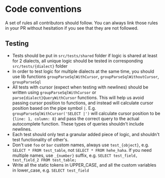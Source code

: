 # Code conventions

A set of rules all contributors should follow.
You can always link those rules in your PR without hesitation if you see that they are not followed.

## Testing

- Tests should be put in `src/tests/shared` folder if logic is shared at least for 2 dialects, all unique logic should be tested in corresponding `src/tests/{dialect}` folder
- In order to test logic for multiple dialects at the same time, you should use lib functions `groupParseSqlWithCursor`, `groupParseSqlWithoutCursor`, `groupParseSql`
- All tests with cursor (expect when testing with newlines) should be written using `groupParseSqlWithCursor` or `parse{dialect}QueryWithCursor` functions. This will help us avoid passing cursor position to functions, and instead will calculate cursor position based on the pipe symbol `|`. E.g. `groupParseSqlWithCursor('SELECT |')` will calculate cursor position to be `{line: 1, column: 8}` and pass the correct query to the actual autocomplete function. These types of queries shouldn't include newlines.
- Each test should only test a granular added piece of logic, and shouldn't test functionality of other's.
- Don't use `foo` or `bar` custom names, always use `test_{object}`, e.g. `SELECT * FROM test_table`, not `SELECT * FROM hehe_haha`. If you need multiple names, use `_{number}` suffix, e.g. `SELECT test_field, test_field_2 FROM test_table;`
- Write all the static tokens in UPPER_CASE, and all the custom variables in lower_case, e.g. `SELECT test_field`
